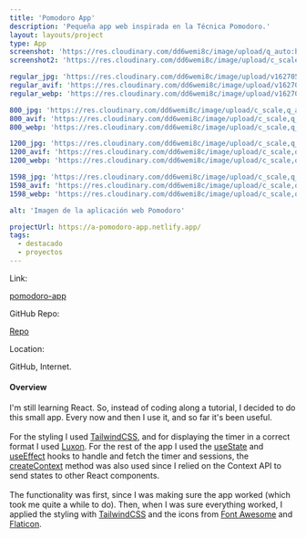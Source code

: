 ```yaml
---
title: 'Pomodoro App'
description: 'Pequeña app web inspirada en la Técnica Pomodoro.'
layout: layouts/project
type: App
screenshot: 'https://res.cloudinary.com/dd6wemi8c/image/upload/q_auto:best/v1618580735/portfolio/pomodoro-screens_zcks7y.png'
screenshot2: 'https://res.cloudinary.com/dd6wemi8c/image/upload/c_scale,q_auto:eco,w_1140/v1618251119/portfolio/pomodoro-desktop_mdtwhn.webp'

regular_jpg: 'https://res.cloudinary.com/dd6wemi8c/image/upload/v1627057982/portfolio/pomodoro_wtmox3.jpg'
regular_avif: 'https://res.cloudinary.com/dd6wemi8c/image/upload/v1627057982/portfolio/pomodoro_wtmox3.avif'
regular_webp: 'https://res.cloudinary.com/dd6wemi8c/image/upload/v1627057982/portfolio/pomodoro_wtmox3.webp'

800_jpg: 'https://res.cloudinary.com/dd6wemi8c/image/upload/c_scale,q_auto:low,w_800/v1627057982/portfolio/pomodoro_wtmox3.jpg'
800_avif: 'https://res.cloudinary.com/dd6wemi8c/image/upload/c_scale,q_auto:low,w_800/v1627057982/portfolio/pomodoro_wtmox3.avif'
800_webp: 'https://res.cloudinary.com/dd6wemi8c/image/upload/c_scale,q_auto:low,w_800/v1627057982/portfolio/pomodoro_wtmox3.webp'

1200_jpg: 'https://res.cloudinary.com/dd6wemi8c/image/upload/c_scale,q_auto:eco,w_1200/v1627057982/portfolio/pomodoro_wtmox3.jpg'
1200_avif: 'https://res.cloudinary.com/dd6wemi8c/image/upload/c_scale,q_auto:eco,w_1200/v1627057982/portfolio/pomodoro_wtmox3.avif'
1200_webp: 'https://res.cloudinary.com/dd6wemi8c/image/upload/c_scale,q_auto:eco,w_1200/v1627057982/portfolio/pomodoro_wtmox3.webp'

1598_jpg: 'https://res.cloudinary.com/dd6wemi8c/image/upload/c_scale,q_auto:good,w_1598/v1627057982/portfolio/pomodoro_wtmox3.jpg'
1598_avif: 'https://res.cloudinary.com/dd6wemi8c/image/upload/c_scale,q_auto:good,w_1598/v1627057982/portfolio/pomodoro_wtmox3.avif'
1598_webp: 'https://res.cloudinary.com/dd6wemi8c/image/upload/c_scale,q_auto:good,w_1598/v1627057982/portfolio/pomodoro_wtmox3.webp'

alt: 'Imagen de la aplicación web Pomodoro'

projectUrl: https://a-pomodoro-app.netlify.app/
tags:
  - destacado
  - proyectos
---
```


<div class="project-info">
  <div class="project-link">
    <p>Link:</p>
    <a href="https://a-pomodoro-app.netlify.app/">pomodoro-app</a>
  </div>
  <div class="project-repo">
    <p>GitHub Repo:</p>
    <a href="https://github.com/rafacalvodev/pomodoro-app" target="_blank" rel="noopener noreferrer">Repo</a>
  </div>
  <div class="project-location">
    <p>Location:</p>
    <p>GitHub, Internet.</p>
  </div>
</div>

#### Overview

I'm still learning React. So, instead of coding along a tutorial, I decided to do this small app. Every now and then I use it, and so far it's been useful.
\
\
For the styling I used [TailwindCSS](https://tailwindcss.com/), and for displaying the timer in a correct format I used [Luxon](https://moment.github.io/luxon/). For the rest of the app I used the [useState](https://reactjs.org/docs/hooks-state.html) and [useEffect](https://reactjs.org/docs/hooks-effect.html) hooks to handle and fetch the timer and sessions, the [createContext](https://reactjs.org/docs/context.html) method was also used since I relied on the Context API to send states to other React components.
\
\
The functionality was first, since I was making sure the app worked (which took me quite a while to do). Then, when I was sure everything worked, I applied the styling with [TailwindCSS](https://tailwindcss.com/) and the icons from [Font Awesome](https://fontawesome.com/) and [Flaticon](https://www.flaticon.com/).

